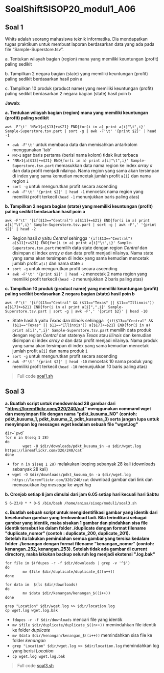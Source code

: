 # SoalShiftSISOP20_modul1_A06

## Soal 1
Whits adalah seorang mahasiswa teknik informatika. Dia mendapatkan tugas praktikum untuk membuat laporan berdasarkan data yang ada pada file “Sample-Superstore.tsv”.

a. Tentukan wilayah bagian (region) mana yang memiliki keuntungan (profit) paling sedikit

b. Tampilkan 2 negara bagian (state) yang memiliki keuntungan (profit) paling sedikit berdasarkan hasil poin a

c. Tampilkan 10 produk (product name) yang memiliki keuntungan (profit) paling sedikit berdasarkan 2 negara bagian (state) hasil poin b

**Jawab:** 

**a. Tentukan wilayah bagian (region) mana yang memiliki keuntungan (profit) paling sedikit**

```
awk -F'\t' 'NR>1{a[$13]+=$21} END{for(i in a) print a[i]"\t",i}' Sample-Superstore.tsv.part | sort -g | awk -F'\t' '{print $2}' | head -1
```
 - ``` awk -F'\t' ``` untuk membaca data dan memisahkan antarkolom menggunakan 'tab'
 - ``` NR>1 ``` agar baris pertama (berisi nama kolom) tidak ikut terbaca
 - ``` 'NR>1{a[$13]+=$21} END{for(i in a) print a[i]"\t",i}' Sample-Superstore.tsv.part ``` memasukkan data nama region ke index *array a* dan data profit menjadi nilainya. Nama region yang sama akan tersimpan di index yang sama kemudian mencetak jumlah profit ``` a[i] ``` dan nama region ``` i ```
 - ``` sort -g ``` untuk mengurutkan profit secara ascending
 - ``` awk -F'\t' '{print $2}' | head -1 ``` mencetak nama region yang memiliki profit terkecil (``` head -1 ``` menunjukkan baris paling atas)
 
 **b. Tampilkan 2 negara bagian (state) yang memiliki keuntungan (profit) paling sedikit berdasarkan hasil poin a**
 ```
 awk -F'\t' '{if($13=="Central") a[$11]+=$21} END{for(i in a) print a[i]"\t",i}' Sample-Superstore.tsv.part | sort -g | awk -F',' '{print $2}' | head -2
 ```
 - Region hasil *a* yaitu *Central* sehingga ``` '{if($13=="Central") a[$11]+=$21} END{for(i in a) print a[i]"\t",i}' Sample-Superstore.tsv.part ``` memilih data state dengan region *Central* dan disimpan di index *array a* dan data profit menjadi nilainya. Nama state yang sama akan tersimpan di index yang sama kemudian mencetak jumlah profit ``` a[i] ``` dan nama state ``` i ```
 - ``` sort -g ``` untuk mengurutkan profit secara ascending
 - ``` awk -F'\t' '{print $2}' | head -2 ``` mencetak 2 nama region yang memiliki profit terkecil (``` head -2 ``` menunjukkan 2 baris paling atas)

**c. Tampilkan 10 produk (product name) yang memiliki keuntungan (profit) paling sedikit berdasarkan 2 negara bagian (state) hasil poin b**
```
awk -F'\t' '{if($13=="Central" && ($11=="Texas" || $11=="Illinois")) a[$17]+=$21} END{for(i in a) print a[i]",",i}' Sample-Superstore.tsv.part | sort -g | awk -F',' '{print $2}' | head -10
```
 - State hasil *b* yaitu *Texas* dan *Illinois* sehingga ``` '{if($13=="Central" && ($11=="Texas" || $11=="Illinois")) a[$17]+=$21} END{for(i in a) print a[i]",",i}' Sample-Superstore.tsv.part ``` memilih data produk dengan region *Central* dan statenya *Texas* atau *Illinois* dan kemudian disimpan di index *array a* dan data profit menjadi nilainya. Nama produk yang sama akan tersimpan di index yang sama kemudian mencetak jumlah profit ``` a[i] ``` dan nama produk ``` i ```
 -  ``` sort -g ``` untuk mengurutkan profit secara ascending
 - ``` awk -F'\t' '{print $2}' | head -10 ``` mencetak 10 nama produk yang memiliki profit terkecil (``` head -10 ``` menunjukkan 10 baris paling atas)

> Full code [soal1.sh](https://github.com/redruby1/SoalShiftSISOP20_modul1_A06/blob/master/soal1/soal1.sh)


## Soal 3
**a. Buatlah script untuk mendownload 28 gambar dari "https://loremflickr.com/320/240/cat" menggunakan command wget dan menyimpan file dengan nama "pdkt_kusuma_NO" (contoh: pdkt_kusuma_1, pdkt_kusuma_2, pdkt_kusuma_3) serta jangan lupa untuk menyimpan log messages wget kedalam sebuah file "wget.log"**
```
dir=`pwd`
for n in $(seq 1 28)
do
        wget -O $dir/downloads/pdkt_kusuma_$n -a $dir/wget.log https://loremflickr.com/320/240/cat
done
```

 - ``` for n in $(seq 1 28) ``` melakukan looping sebanyak 28 kali (downloads sebanyak 28 kali)
 - ``` wget -O $dir/downloads/pdkt_kusuma_$n -a $dir/wget.log https://loremflickr.com/320/240/cat ``` download gambar dari link dan memasukkan *log message* ke *wget.log*

**b. Cronjob setiap 8 jam dimulai dari jam 6.05 setiap hari kecuali hari Sabtu**
```
5 6-23/8 * * 0-5 /bin/bash /home/anisa/sisop/modul1/soal3.sh
```
**c. Buatlah sebuah script untuk mengidentifikasi gambar yang identik dari keseluruhan gambar yang terdownload tadi. Bila terindikasi sebagai gambar yang identik, maka sisakan 1 gambar dan pindahkan sisa file identik tersebut ke dalam folder ./duplicate dengan format filename "duplicate_nomor" (contoh : duplicate_200, duplicate_201).              
Setelah itu lakukan pemindahan semua gambar yang tersisa kedalam folder ./kenangan dengan format filename "kenangan_nomor" (contoh: kenangan_252, kenangan_253). Setelah tidak ada gambar di current directory​, maka lakukan backup seluruh log menjadi ekstensi ".log.bak"**
```
for file in $(fdupes -r -f $dir/downloads | grep -v '^$')
do
        mv $file $dir/duplicate/duplicate_$((n++))
done

for data in  $(ls $dir/downloads)
do
        mv $data $dir/kenangan/kenangan_$((i++))
done

grep "Location" $dir/wget.log >> $dir/location.log
cp wget.log wget.log.bak
```

 - ``` fdupes -r -f $dir/downloads ``` mencari file yang identik
 - ``` mv $file $dir/duplicate/duplicate_$((n++)) ``` memindahkan file identik ke folder *duplicate*
 - ``` mv $data $dir/kenangan/kenangan_$((i++)) ``` memindahkan sisa file ke folder *kenangan*
 - ``` grep "Location" $dir/wget.log >> $dir/location.log ``` memindahkan log yang berisi *Location*
 - ``` cp wget.log wget.log.bak ```
> Full code [soal3.sh](https://github.com/redruby1/SoalShiftSISOP20_modul1_A06/blob/master/soal3/soal3.sh)





<!--stackedit_data:
eyJoaXN0b3J5IjpbODYyOTIwNzgzXX0=
-->
